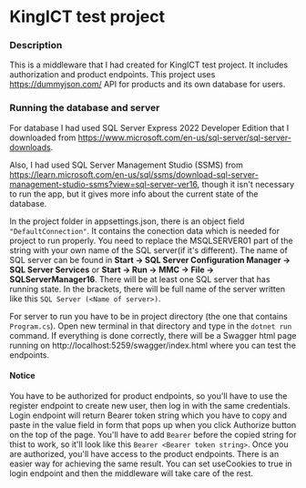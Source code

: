 # KingICT test project

### Description
This is a middleware that I had created for KingICT test project. It includes authorization and product endpoints. This project uses https://dummyjson.com/ API for products and its own database for users.
### Running the database and server
For database I had used SQL Server Express 2022 Developer Edition that I downloaded from https://www.microsoft.com/en-us/sql-server/sql-server-downloads. 

Also, I had used SQL Server Management Studio (SSMS) from https://learn.microsoft.com/en-us/sql/ssms/download-sql-server-management-studio-ssms?view=sql-server-ver16, though it isn't necessary to run the app, but it gives more info about the current state of the database. 

In the project folder in appsettings.json, there is an object field `"DefaultConnection"`. It contains the conection data which is needed for project to run properly. You need to replace the MSQLSERVER01 part of the string with your own name of the SQL server(if it's different). The name of SQL server can be found in **Start -> SQL Server Configuration Manager -> SQL Server Services** or **Start -> Run -> MMC -> File -> SQLServerManager16**.
There will be at least one SQL server that has running state. In the brackets, there will be full name of the server written like this `SQL Server (<Name of server>)`.

For server to run you have to be in project directory (the one that contains `Program.cs`). Open new terminal in that directory and type in the `dotnet run` command. If everything is done correctly, there will be a Swagger html page running on http://localhost:5259/swagger/index.html where you can test the endpoints.

#### Notice
You have to be authorized for product endpoints, so you'll have to use the register endpoint to create new user, then log in with the same credentials. Login endpoint will return Bearer token string which you have to copy and paste in the value field in form that pops up when you click Authorize button on the top of the page. You'll have to add `Bearer` before the copied string for thist to work, so it'll look like this `Bearer <Bearer token string>`. Once you are authorized, you'll have access to the product endpoints. There is an easier way for achieving the same result. You can set useCookies to true in login endpoint and then the middleware will take care of the rest.
